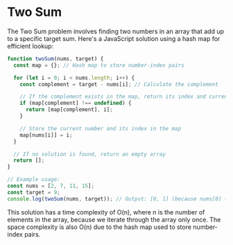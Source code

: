 # Two Sum

The Two Sum problem involves finding two numbers in an array that add up to a specific target sum. Here's a JavaScript solution using a hash map for efficient lookup:

```javascript
function twoSum(nums, target) {
  const map = {}; // Hash map to store number-index pairs

  for (let i = 0; i < nums.length; i++) {
    const complement = target - nums[i]; // Calculate the complement

    // If the complement exists in the map, return its index and current index
    if (map[complement] !== undefined) {
      return [map[complement], i];
    }

    // Store the current number and its index in the map
    map[nums[i]] = i;
  }

  // If no solution is found, return an empty array
  return [];
}

// Example usage:
const nums = [2, 7, 11, 15];
const target = 9;
console.log(twoSum(nums, target)); // Output: [0, 1] (because nums[0] + nums[1] = 2 + 7 = 9)
```

This solution has a time complexity of O(n), where n is the number of elements in the array, because we iterate through the array only once. The space complexity is also O(n) due to the hash map used to store number-index pairs.
